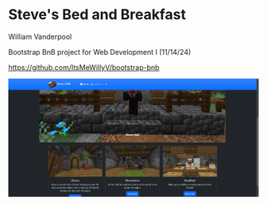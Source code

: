 # Steve's Bed and Breakfast

William Vanderpool

Bootstrap BnB project for Web Development I (11/14/24)

https://github.com/ItsMeWillyV/bootstrap-bnb

![image](image.png)